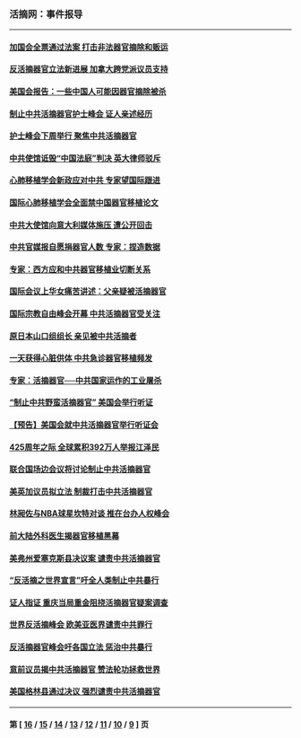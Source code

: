 ### 活摘网：事件报导
---
#### [加国会全票通过法案 打击非法器官摘除和贩运](../../pages/nf5877/n13884924.md?03250430) 
#### [反活摘器官立法新进展 加拿大跨党派议员支持](../../pages/nf5877/n13876061.md?03250430) 
#### [美国会报告：一些中国人可能因器官摘除被杀](../../pages/nf5877/n13867964.md?03250430) 
#### [制止中共活摘器官护士峰会 证人亲述经历](../../pages/nf5877/n13859007.md?03250430) 
#### [护士峰会下周举行 聚焦中共活摘器官](../../pages/nf5877/n13855418.md?03250430) 
#### [中共使馆诋毁“中国法庭”判决 英大律师驳斥](../../pages/nf5877/n13833945.md?03250430) 
#### [心肺移植学会新政应对中共 专家望国际跟进](../../pages/nf5877/n13829043.md?03250430) 
#### [国际心肺移植学会全面禁中国器官移植论文](../../pages/nf5877/n13827785.md?03250430) 
#### [中共大使馆向意大利媒体施压 遭公开回击](../../pages/nf5877/n13826038.md?03250430) 
#### [中共官媒报自愿捐器官人数 专家：捏造数据](../../pages/nf5877/n13814130.md?03250430) 
#### [专家：西方应和中共器官移植业切断关系](../../pages/nf5877/n13772828.md?03250430) 
#### [国际会议上华女痛苦讲述：父亲疑被活摘器官](../../pages/nf5877/n13771583.md?03250430) 
#### [国际宗教自由峰会开幕 中共活摘器官受关注](../../pages/nf5877/n13769995.md?03250430) 
#### [原日本山口组组长 亲见被中共活摘者](../../pages/nf5877/n13767360.md?03250430) 
#### [一天获得心脏供体 中共急诊器官移植频发](../../pages/nf5877/n13764689.md?03250430) 
#### [专家：活摘器官──中共国家运作的工业屠杀](../../pages/nf5877/n13761178.md?03250430) 
#### [“制止中共野蛮活摘器官” 美国会举行听证](../../pages/nf5877/n13735831.md?03250430) 
#### [【预告】美国会就中共活摘器官举行听证会](../../pages/nf5877/n13732843.md?03250430) 
#### [425周年之际 全球累积392万人举报江泽民](../../pages/nf5877/n13719232.md?03250430) 
#### [联合国场边会议将讨论制止中共活摘器官](../../pages/nf5877/n13656361.md?03250430) 
#### [美英加议员拟立法 制裁打击中共活摘器官](../../pages/nf5877/n13430251.md?03250430) 
#### [林昶佐与NBA球星坎特对谈 推在台办人权峰会](../../pages/nf5877/n13414467.md?03250430) 
#### [前大陆外科医生揭器官移植黑幕](../../pages/nf5877/n13401416.md?03250430) 
#### [美弗州爱塞克斯县决议案 谴责中共活摘器官](../../pages/nf5877/n13320919.md?03250430) 
#### [“反活摘之世界宣言”吁全人类制止中共暴行](../../pages/nf5877/n13259730.md?03250430) 
#### [证人指证 重庆当局重金阻挠活摘器官疑案调查](../../pages/nf5877/n13259127.md?03250430) 
#### [世界反活摘峰会 欧美亚医界谴责中共罪行](../../pages/nf5877/n13253550.md?03250430) 
#### [反活摘器官峰会吁各国立法 惩治中共暴行](../../pages/nf5877/n13245052.md?03250430) 
#### [意前议员揭中共活摘器官 赞法轮功拯救世界](../../pages/nf5877/n13203445.md?03250430) 
#### [美国格林县通过决议 强烈谴责中共活摘器官](../../pages/nf5877/n13119367.md?03250430) 

---
#### 第 [ [16](./16.md?03250430) / [15](./15.md?03250430) / [14](./14.md?03250430) / [13](./13.md?03250430) / [12](./12.md?03250430) / [11](./11.md?03250430) / [10](./10.md?03250430) / [9](./9.md?03250430) ] 页
